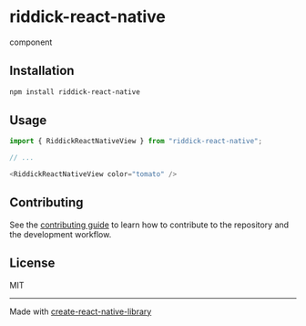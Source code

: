 # riddick-react-native

component

## Installation

```sh
npm install riddick-react-native
```

## Usage

```js
import { RiddickReactNativeView } from "riddick-react-native";

// ...

<RiddickReactNativeView color="tomato" />
```

## Contributing

See the [contributing guide](CONTRIBUTING.md) to learn how to contribute to the repository and the development workflow.

## License

MIT

---

Made with [create-react-native-library](https://github.com/callstack/react-native-builder-bob)
